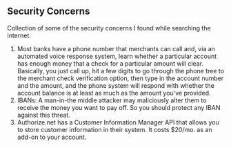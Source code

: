 ## Security Concerns

Collection of some of the security concerns I found while searching the internet.

1. Most banks have a phone number that merchants can call and, via an automated voice response system, learn whether a particular account has enough money that a check for a particular amount will clear. Basically, you just call up, hit a few digits to go through the phone tree to the merchant check verification option, then type in the account number and the amount, and the phone system will respond with whether the account balance is at least as much as the amount you've provided.
1. IBANs: A man-in-the middle attacker may maliciously alter them to receive the money you want to pay off. So you should protect any IBAN against this threat.
1. Authorize.net has a Customer Information Manager API that allows you to store customer information in their system. It costs $20/mo. as an add-on to your account.